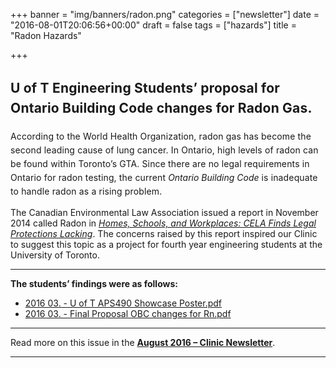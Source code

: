 +++
banner = "img/banners/radon.png"
categories = ["newsletter"]
date = "2016-08-01T20:06:56+00:00"
draft = false
tags = ["hazards"]
title = "Radon Hazards"

+++
## <span style="line-height: 2rem; letter-spacing: 0.01em;">U of T Engineering Students’ proposal for Ontario Building Code changes for Radon Gas.</span>

<span style="line-height: 1.58; letter-spacing: 0.01em;">According to the World Health Organization, radon gas has become the second leading cause of lung cancer. In Ontario, high levels of radon can be found within Toronto’s GTA. Since there are no legal requirements in Ontario for radon testing, the current</span> <span style="line-height: 1.58; letter-spacing: 0.01em;"></span> _Ontario Building Code_ <span style="line-height: 1.58; letter-spacing: 0.01em;"></span> <span style="line-height: 1.58; letter-spacing: 0.01em;">is inadequate to handle radon as a rising problem.</span>  

The Canadian Environmental Law Association issued a report in November 2014 called Radon in [_Homes, Schools, and Workplaces: CELA Finds Legal Protections Lacking_](http://www.cela.ca/newsevents/radon-homes-schools-and-workplaces-cela-finds-legal-protections-lacking). The concerns raised by this report inspired our Clinic to suggest this topic as a project for fourth year engineering students at the University of Toronto.

* * *

**The students’ findings were as follows:**

*   [2016 03\. - U of T APS490 Showcase Poster.pdf](https://s3.amazonaws.com/newsletter.workers-safety.ca/newsletters/2016+03/2016+03.+++U+of+T+++APS490+Showcase+Poster.pdf)
*   [2016 03\. - Final Proposal OBC changes for Rn.pdf](https://s3.amazonaws.com/newsletter.workers-safety.ca/newsletters/2016+03/2016+03.+++Final+Proposal++OBC+changes+for+Rn.pdf)

* * *

Read more on this issue in the **[August 2016 – Clinic Newsletter](https://s3.amazonaws.com/newsletter.workers-safety.ca/newsletters/2016+08/2016+08.+Vol.24++No.2+.pdf)**.

* * *